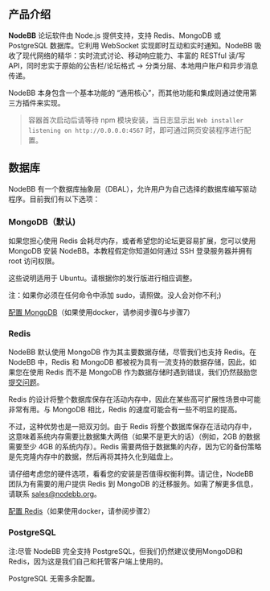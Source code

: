 ## 产品介绍

**NodeBB** 论坛软件由 Node.js 提供支持，支持 Redis、MongoDB 或 PostgreSQL 数据库。它利用 WebSocket 实现即时互动和实时通知。NodeBB 吸收了现代网络的精华：实时流式讨论、移动响应能力、丰富的 RESTful 读/写 API，同时忠实于原始的公告栏/论坛格式 → 分类分层、本地用户账户和异步消息传递。

NodeBB 本身包含一个基本功能的 “通用核心”，而其他功能和集成则通过使用第三方插件来实现。

> 容器首次启动后请等待 npm 模块安装，当日志显示出 `Web installer listening on http://0.0.0.0:4567` 时，即可通过网页安装程序进行配置。

## 数据库

NodeBB 有一个数据库抽象层（DBAL），允许用户为自己选择的数据库编写驱动程序。目前我们有以下选项：

### MongoDB（默认)

如果您担心使用 Redis 会耗尽内存，或者希望您的论坛更容易扩展，您可以使用 MongoDB 安装 NodeBB。本教程假定你知道如何通过 SSH 登录服务器并拥有 root 访问权限。

这些说明适用于 Ubuntu。请根据你的发行版进行相应调整。

注：如果你必须在任何命令中添加 sudo，请照做。没人会对你不利;)

[配置 MongoDB](https://docs.nodebb.org/configuring/databases/mongo/#step-1-install-mongodb)（如果使用docker，请参阅步骤6与步骤7）

### Redis

NodeBB 默认使用 MongoDB 作为其主要数据存储，尽管我们也支持 Redis。在 NodeBB 中，Redis 和 MongoDB 都被视为具有一流支持的数据存储，因此，如果您在使用 Redis 而不是 MongoDB 作为数据存储时遇到错误，我们仍然鼓励您[提交问题](https://github.com/NodeBB/NodeBB/issues/new)。

Redis 的设计将整个数据库保存在活动内存中，因此在某些高可扩展性场景中可能非常有用。与 MongoDB 相比，Redis 的速度可能会有一些不明显的提高。

不过，这种优势也是一把双刃剑。由于 Redis 将整个数据库保存在活动内存中，这意味着系统内存需要比数据集大两倍（如果不是更大的话）（例如，2GB 的数据需要至少 4GB 的系统内存）。Redis 需要两倍于数据集的内存，因为它的备份策略是先克隆内存中的数据，然后再将其持久化到磁盘上。

请仔细考虑您的硬件选项，看看您的安装是否值得权衡利弊。请记住，NodeBB 团队为有需要的用户提供 Redis 到 MongoDB 的迁移服务。如需了解更多信息，请联系 sales@nodebb.org。

[配置 Redis](https://docs.nodebb.org/configuring/databases/redis/#step-1-install-redis)（如果使用docker，请参阅步骤2）

### PostgreSQL

注:尽管 NodeBB 完全支持 PostgreSQL，但我们仍然建议使用MongoDB和Redis，因为这是我们自己和托管客户端上使用的。

PostgreSQL 无需多余配置。
